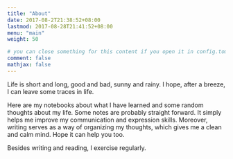 ```yaml
---
title: "About"
date: 2017-08-2T21:38:52+08:00
lastmod: 2017-08-28T21:41:52+08:00
menu: "main"
weight: 50

# you can close something for this content if you open it in config.toml.
comment: false
mathjax: false
---
```


Life is short and long, good and bad, sunny and rainy. I hope, after a breeze, I can leave some traces in life. 

Here are my notebooks about what I have learned and some random thoughts about my life. Some notes are probably straight forward. It simply helps me improve my communication and expression skills. Moreover, writing serves as a way of organizing my thoughts, which gives me a clean and calm mind. Hope it can help you too. 

Besides writing and reading, I exercise regularly.
